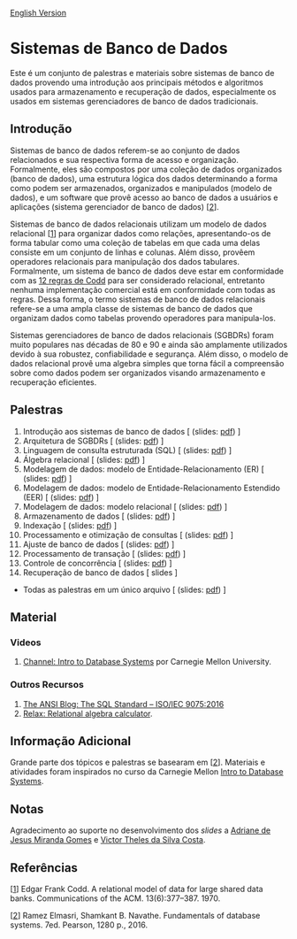 [English Version](en/README.md)

# Sistemas de Banco de Dados
Este &eacute; um conjunto de palestras e materiais sobre sistemas de banco de dados provendo uma introdu&ccedil;&atilde;o aos principais m&eacute;todos e algoritmos usados para armazenamento e recupera&ccedil;&atilde;o de dados, especialmente os usados em sistemas gerenciadores de banco de dados tradicionais.

## Introdu&ccedil;&atilde;o
Sistemas de banco de dados referem-se ao conjunto de dados relacionados e sua respectiva forma de acesso e organiza&ccedil;&atilde;o. Formalmente, eles s&atilde;o compostos por uma cole&ccedil;&atilde;o de dados organizados (banco de dados), uma estrutura l&oacute;gica dos dados determinando a forma como podem ser armazenados, organizados e manipulados (modelo de dados), e um software que prov&ecirc; acesso ao banco de dados a usu&aacute;rios e aplica&ccedil;&otilde;es (sistema gerenciador de banco de dados) \[[2](#Elmasri-2016-BOOK)\].

Sistemas de banco de dados relacionais utilizam um modelo de dados relacional \[[1](#Codd-1970-CACM)\] para organizar dados como rela&ccedil;&otilde;es, apresentando-os de forma tabular como uma cole&ccedil;&atilde;o de tabelas em que cada uma delas consiste em um conjunto de linhas e colunas. Al&eacute;m disso, prov&ecirc;em operadores relacionais para manipula&ccedil;&atilde;o dos dados tabulares. Formalmente, um sistema de banco de dados deve estar em conformidade com as [12 regras de Codd](https://computing.derby.ac.uk/c/codds-twelve-rules/) para ser considerado relacional, entretanto nenhuma implementa&ccedil;&atilde;o comercial est&aacute; em conformidade com todas as regras. Dessa forma, o termo sistemas de banco de dados relacionais refere-se a uma ampla classe de sistemas de banco de dados que organizam dados como tabelas provendo operadores para manipula-los.

Sistemas gerenciadores de banco de dados relacionais (SGBDRs) foram muito populares nas d&eacute;cadas de 80 e 90 e ainda s&atilde;o amplamente utilizados devido &agrave; sua robustez, confiabilidade e seguran&ccedil;a. Al&eacute;m disso, o modelo de dados relacional prov&ecirc; uma algebra simples que torna f&aacute;cil a compreens&atilde;o sobre como dados podem ser organizados visando armazenamento e recupera&ccedil;&atilde;o eficientes.

## Palestras

1. Introdu&ccedil;&atilde;o aos sistemas de banco de dados [ (slides: [pdf](/slides/sld01.pdf)) ]
1. Arquitetura de SGBDRs [ (slides: [pdf](/slides/sld02.pdf)) ]
1. Linguagem de consulta estruturada (SQL) [ (slides: [pdf](/slides/sld04.pdf)) ]
1. &Aacute;lgebra relacional [ (slides: [pdf](/slides/sld06.pdf)) ]
1. Modelagem de dados: modelo de Entidade-Relacionamento (ER) [ (slides: [pdf](/slides/sld07.pdf)) ]
1. Modelagem de dados: modelo de Entidade-Relacionamento Estendido (EER) [ (slides: [pdf](/slides/sld08.pdf)) ]
1. Modelagem de dados: modelo relacional [ (slides: [pdf](/slides/sld09.pdf)) ]
1. Armazenamento de dados [ (slides: [pdf](/slides/sld17.pdf)) ]
1. Indexa&ccedil;&atilde;o [ (slides: [pdf](/slides/sld18.pdf)) ]
1. Processamento e otimiza&ccedil;&atilde;o de consultas [ (slides: [pdf](/slides/sld19.pdf)) ]
1. Ajuste de banco de dados [ (slides: [pdf](/slides/sld20.pdf)) ]
1. Processamento de transa&ccedil;&atilde;o [ (slides: [pdf](/slides/sld21.pdf)) ]
1. Controle de concorr&ecirc;ncia [ (slides: [pdf](/slides/sld22.pdf)) ]
1. Recupera&ccedil;&atilde;o de banco de dados [ slides ]

* Todas as palestras em um &uacute;nico arquivo [ (slides: [pdf](/slides/all.pdf)) ]

## Material

### Videos

1. [Channel: Intro to Database Systems](https://www.youtube.com/playlist?list=PLSE8ODhjZXjbohkNBWQs_otTrBTrjyohi) por Carnegie Mellon University.

### Outros Recursos

1. [The ANSI Blog: The SQL Standard – ISO/IEC 9075:2016](https://blog.ansi.org/?p=158690)
1. [Relax: Relational algebra calculator](https://dbis-uibk.github.io/relax/).

## Informa&ccedil;&atilde;o Adicional

Grande parte dos t&oacute;picos e palestras se basearam em \[[2](#Elmasri-2016-BOOK)\]. Materiais e atividades foram inspirados no curso da Carnegie Mellon [Intro to Database Systems](https://15445.courses.cs.cmu.edu/fall2019/).

## Notas

Agradecimento ao suporte no desenvolvimento dos *slides* a [Adriane de Jesus Miranda Gomes](https://www.linkedin.com/in/adrianegomes/) e [Victor Theles da Silva Costa](https://www.linkedin.com/in/victor-theles-silva-costa/).

## Refer&ecirc;ncias

<a name="Codd-1970-CACM"></a>\[[1][1]\] Edgar Frank Codd. A relational model of data for large shared data banks. Communications of the ACM. 13(6):377–387. 1970.

<a name="Elmasri-2016-BOOK"></a>\[[2][2]\] Ramez Elmasri, Shamkant B. Navathe. Fundamentals of database systems. 7ed. Pearson, 1280 p., 2016.

[1]: https://doi.org/10.1145%2F362384.362685
[2]: https://www.pearson.com/us/higher-education/program/Elmasri-Fundamentals-of-Database-Systems-7th-Edition/PGM189052.html
